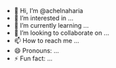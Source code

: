 - 👋 Hi, I’m @achelnaharia
- 👀 I’m interested in ...
- 🌱 I’m currently learning ...
- 💞️ I’m looking to collaborate on ...
- 📫 How to reach me ...
- 😄 Pronouns: ...
- ⚡ Fun fact: ...

<!---
achelnaharia/achelnaharia is a ✨ special ✨ repository because its `README.md` (this file) appears on your GitHub profile.
You can click the Preview link to take a look at your changes.
--->
